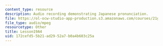 ```yaml
---
content_type: resource
description: Audio recording demonstrating Japanese pronunciation.
file: https://ol-ocw-studio-app-production.s3.amazonaws.com/courses/21g-504-japanese-iv-spring-2009/172cefd55b21ad2952a7b0a4b603c25a_Lesson19A4.mp3
file_type: audio/mpeg
resourcetype: Other
title: Lesson19A4
uid: 172cefd5-5b21-ad29-52a7-b0a4b603c25a
---
```

